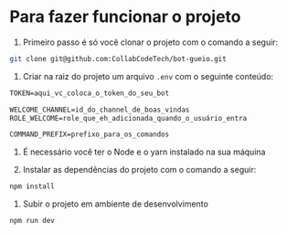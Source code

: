 # Para fazer funcionar o projeto

1. Primeiro passo é só você clonar o projeto com o comando a seguir:

```bash
git clone git@github.com:CollabCodeTech/bot-gueio.git
```

1. Criar na raiz do projeto um arquivo `.env` com o seguinte conteúdo:

```md
TOKEN=aqui_vc_coloca_o_token_do_seu_bot

WELCOME_CHANNEL=id_do_channel_de_boas_vindas
ROLE_WELCOME=role_que_eh_adicionada_quando_o_usuário_entra

COMMAND_PREFIX=prefixo_para_os_comandos
```

1. É necessário você ter o Node e o yarn instalado na sua máquina

1. Instalar as dependências do projeto com o comando a seguir:

```bash
npm install
```

1. Subir o projeto em ambiente de desenvolvimento

```bash
npm run dev
```
